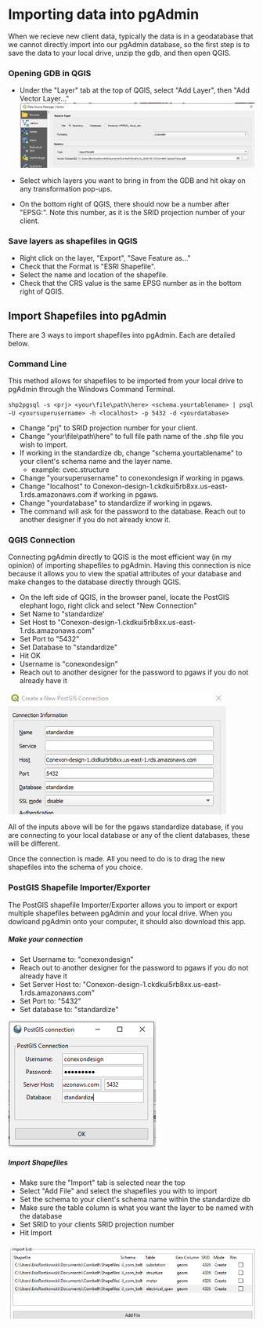 # Importing data into pgAdmin

When we recieve new client data, typically the data is in a geodatabase that we cannot directly import into our pgAdmin database, so the first step is to save the data to your local drive, unzip the gdb, and then open QGIS.

### Opening GDB in QGIS

* Under the "Layer" tab at the top of QGIS, select "Add Layer", then "Add Vector Layer..."
![](images/qgis_gdb_import.PNG)

* Select which layers you want to bring in from the GDB and hit okay on any transformation pop-ups.
* On the bottom right of QGIS, there should now be a number after "EPSG:". Note this number, as it is the SRID projection number of your client.

### Save layers as shapefiles in QGIS
* Right click on the layer, "Export", "Save Feature as..."
* Check that the Format is "ESRI Shapefile".
* Select the name and location of the shapefile.
* Check that the CRS value is the same EPSG number as in the bottom right of QGIS.

## Import Shapefiles into pgAdmin
There are 3 ways to import shapefiles into pgAdmin. Each are detailed below.

### Command Line
This method allows for shapefiles to be imported from your local drive to pgAdmin through the Windows Command Terminal.


`shp2pgsql -s <prj> <your\file\path\here> <schema.yourtablename> | psql -U <yoursuperusername> -h <localhost> -p 5432 -d <yourdatabase>`

* Change "prj" to SRID projection number for your client.
* Change "your\file\path\here" to full file path name of the .shp file you wish to import.
* If working in the standardize db, change "schema.yourtablename" to your client's schema name and the layer name.
  * example: cvec.structure
* Change "yoursuperusername" to conexondesign if working in pgaws.
* Change "localhost" to Conexon-design-1.ckdkui5rb8xx.us-east-1.rds.amazonaws.com if working in pgaws.
* Change "yourdatabase" to standardize if working in pgaws.
* The command will ask for the password to the database. Reach out to another designer if you do not already know it.

### QGIS Connection
Connecting pgAdmin directly to QGIS is the most efficient way (in my opinion) of importing shapefiles to pgAdmin. Having this connection is nice because it allows you to view the spatial attributes of your database and make changes to the database directly through QGIS.

* On the left side of QGIS, in the browser panel, locate the PostGIS elephant logo, right click and select "New Connection"
* Set Name to "standardize'
* Set Host to "Conexon-design-1.ckdkui5rb8xx.us-east-1.rds.amazonaws.com"
* Set Port to "5432"
* Set Database to "standardize"
* Hit OK
* Username is "conexondesign"
* Reach out to another designer for the password to pgaws if you do not already have it

![](images/qgis_pg_connect.PNG)

All of the inputs above will be for the pgaws standardize database, if you are connecting to your local database or any of the client databases, these will be different.

Once the connection is made. All you need to do is to drag the new shapefiles into the schema of you choice.

### PostGIS Shapefile Importer/Exporter
The PostGIS shapefile Importer/Exporter allows you to import or export multiple shapefiles between pgAdmin and your local drive. When you dowloand pgAdmin onto your computer, it should also download this app.

##### Make your connection
* Set Username to: "conexondesign"
* Reach out to another designer for the password to pgaws if you do not already have it
* Set Server Host to: "Conexon-design-1.ckdkui5rb8xx.us-east-1.rds.amazonaws.com"
* Set Port to: "5432"
* Set database to: "standardize"

![](images/pg_importer_connection.PNG)
##### Import Shapefiles
* Make sure the "Import" tab is selected near the top
* Select "Add File" and select the shapefiles you with to import
* Set the schema to your client's schema name within the standardize db
* Make sure the table column is what you want the layer to be named with the database
* Set SRID to your clients SRID projection number
* Hit Import

![](images/pg_importer_view.PNG)
